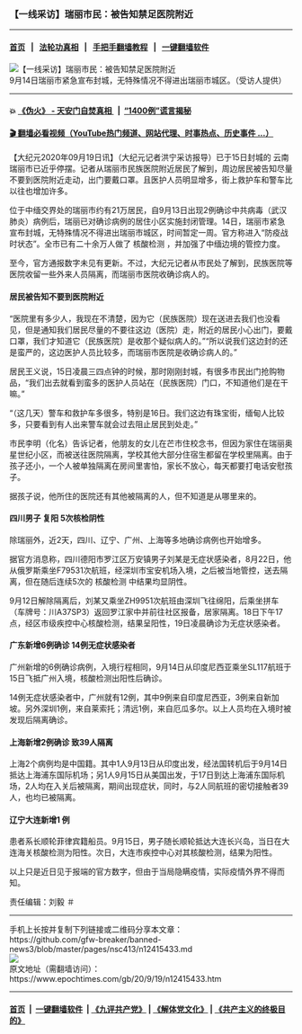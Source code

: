 ### 【一线采访】瑞丽市民：被告知禁足医院附近
------------------------

#### [首页](https://github.com/gfw-breaker/banned-news3/blob/master/README.md) &nbsp;&nbsp;|&nbsp;&nbsp; [法轮功真相](https://github.com/begood0513/basic/blob/master/README.md)  &nbsp;&nbsp;|&nbsp;&nbsp; [手把手翻墙教程](https://github.com/gfw-breaker/guides/wiki)  &nbsp;&nbsp;|&nbsp;&nbsp; [一键翻墙软件](https://github.com/gfw-breaker/nogfw/blob/master/README.md)  



<div><img alt="【一线采访】瑞丽市民：被告知禁足医院附近" class="attachment-djy_600_400 size-djy_600_400 wp-post-image" src="https://i.epochtimes.com/assets/uploads/2020/09/842d62bf31b159072b21d9ec87be1695-600x400.jpg"/>
<div class="caption">
 9月14日瑞丽市紧急宣布封城，无特殊情况不得进出瑞丽市城区。（受访人提供）
</div></div><hr/>

#### 💥 [《伪火》 - 天安门自焚真相 ](http://158.247.195.190:10000/videos/blog/weihuo.html)&nbsp; |&nbsp; [“1400例”谎言揭秘  ](http://158.247.195.190:10000/videos/blog/jiexi1400.html)

#### [ 🎬  翻墙必看视频（YouTube热门频道、网站代理、时事热点、历史事件 ...）](https://github.com/gfw-breaker/links/blob/master/banned.md)

<div><p>
 【大纪元2020年09月19日讯】（大纪元记者洪宁采访报导）已于15日封城的
 <ok href="https://www.epochtimes.com/gb/tag/%E4%BA%91%E5%8D%97.html">
  云南
 </ok>
 瑞丽市已近乎停摆。记者从瑞丽市民族医院附近居民了解到，周边居民被告知尽量不要到医院附近走动，出门要戴口罩。且医护人员明显增多，街上救护车和警车比以往也增加许多。
</p>
<p>
 位于中缅交界处的瑞丽市约有21万居民，自9月13日出现2例确诊中共病毒（武汉肺炎）病例后，瑞丽已对确诊病例的居住小区实施封闭管理。14日，瑞丽市紧急宣布封城，无特殊情况不得进出瑞丽市城区，时间暂定一周。官方称进入“防疫战时状态”。全市已有二十余万人做了
 <ok href="https://www.epochtimes.com/gb/tag/%E6%A0%B8%E9%85%B8%E6%A3%80%E6%B5%8B.html">
  核酸检测
 </ok>
 ，并加强了中缅边境的管控力度。
</p>
<p>
 至今，官方通报数字未见有更新。不过，大纪元记者从市民处了解到，民族医院等医院收留一些外来人员隔离，而瑞丽市医院收确诊病人的。
</p>
<h4>
 居民被告知不要到医院附近
</h4>
<p>
 “医院里有多少人，我现在不清楚，因为它（民族医院）现在送进去我们也没看见，但是通知我们居民尽量的不要往这边（医院）走，附近的居民小心出门，要戴口罩，我们才知道它（民族医院）是收那个疑似病人的。”“所以说我们这边封的还是蛮严的，这边医护人员比较多，而瑞丽市医院是收确诊病人的。”
</p>
<p>
 居民王义说，15日凌晨三四点钟的时候，那时刚刚封城，有很多市民出门抢购物品，“我们出去就看到蛮多的医护人员站在（民族医院）门口，不知道他们是在干嘛。”
</p>
<p>
 “（这几天）警车和救护车多很多，特别是16日。我们这边有珠宝街，缅甸人比较多，只要看到有人出来警车就会过去阻止居民到处走。”
</p>
<p>
 市民李明（化名）告诉记者，他朋友的女儿在芒市住校念书，但因为家住在瑞丽奥星世纪小区，而被送往医院隔离，学校其他大部分住宿生都留在学校里隔离。由于孩子还小，一个人被单独隔离在房间里害怕，家长不放心，每天都要打电话安慰孩子。
</p>
<p>
 据孩子说，他所住的医院还有其他被隔离的人，但不知道是从哪里来的。
</p>
<h4>
 四川男子
 <ok href="https://www.epochtimes.com/gb/tag/%E5%A4%8D%E9%98%B3.html">
  复阳
 </ok>
 5次核检阴性
</h4>
<p>
 除瑞丽外，近2天，四川、辽宁、广州、上海等多地确诊病例也开始增多。
</p>
<p>
 据官方消息称，四川德阳市罗江区万安镇男子刘某是无症状感染者，8月22日，他从俄罗斯乘坐F79531次航班，经深圳市宝安机场入境，之后被当地管控，送去隔离，但在随后连续5次的
 <ok href="https://www.epochtimes.com/gb/tag/%E6%A0%B8%E9%85%B8%E6%A3%80%E6%B5%8B.html">
  核酸检测
 </ok>
 中结果均显阴性。
</p>
<p>
 9月12日解除隔离后，刘某又乘坐ZH9951次航班由深圳飞往绵阳，后乘坐拼车（车牌号：川A37SP3）返回罗江家中并前往社区报备，居家隔离。18日下午17点，经区市级疾控中心核酸检测，结果呈阳性，19日凌晨确诊为无症状感染者。
</p>
<h4>
 广东新增6例确诊 14例无症状感染者
</h4>
<p>
 广州新增的6例确诊病例，入境行程相同，9月14日从印度尼西亚乘坐SL117航班于15日飞抵广州入境，核酸检测出阳性后确诊。
</p>
<p>
 14例无症状感染者中，广州就有12例，其中9例来自印度尼西亚，3例来自新加坡。另外深圳1例，来自莱索托；清远1例，来自厄瓜多尔。以上人员均在入境时被发现后隔离确诊。
</p>
<h4>
 上海新增2例确诊 致39人隔离
</h4>
<p>
 上海2个病例均是中国籍。其中1人9月13日从印度出发，经法国转机后于9月14日抵达上海浦东国际机场；另1人9月15日从美国出发，于17日到达上海浦东国际机场，2人均在入关后被隔离，期间出现症状，同时，与2人同航班的密切接触者39人，也均已被隔离。
</p>
<h4>
 <strong>
  辽宁大连新增1
 </strong>
 <strong>
  例
 </strong>
</h4>
<p>
 患者系长顺轮菲律宾籍船员。9月15日，男子随长顺轮抵达大连长兴岛，当日在大连海关核酸检测为阳性。次日，大连市疾控中心对其核酸检测，结果为阳性。
</p>
<p>
 以上只是近日见于报端的官方数字，但由于当局隐瞒疫情，实际疫情外界不得而知。
</p>
<p>
 责任编辑：刘毅 ＃
</p>
</div>
<hr/>
手机上长按并复制下列链接或二维码分享本文章：<br/>
https://github.com/gfw-breaker/banned-news3/blob/master/pages/nsc413/n12415433.md <br/>
<a href='https://github.com/gfw-breaker/banned-news3/blob/master/pages/nsc413/n12415433.md'><img src='https://github.com/gfw-breaker/banned-news3/blob/master/pages/nsc413/n12415433.md.png'/></a> <br/>
原文地址（需翻墙访问）：https://www.epochtimes.com/gb/20/9/19/n12415433.htm


------------------------
#### [首页](https://github.com/gfw-breaker/banned-news3/blob/master/README.md) &nbsp;|&nbsp; [一键翻墙软件](https://github.com/gfw-breaker/nogfw/blob/master/README.md) &nbsp;| [《九评共产党》](https://github.com/gfw-breaker/9ping.md/blob/master/README.md#九评之一评共产党是什么) | [《解体党文化》](https://github.com/gfw-breaker/jtdwh.md/blob/master/README.md) | [《共产主义的终极目的》](https://github.com/gfw-breaker/gczydzjmd.md/blob/master/README.md)


<img src='http://gfw-breaker.win/banned-news3/pages/nsc413/n12415433.md' width='0px' height='0px'/>